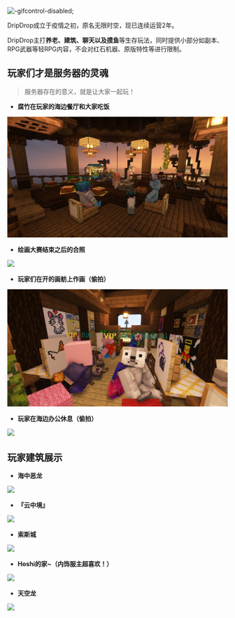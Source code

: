 ![](pics/title.gif "-gifcontrol-disabled;")

DripDrop成立于疫情之初，原名无限时空，现已连续运营2年。

DripDrop主打**养老、建筑、聊天以及摸鱼**等生存玩法，同时提供小部分如副本、RPG武器等轻RPG内容，不会对红石机器、原版特性等进行限制。

## 玩家们才是服务器的灵魂

> 服务器存在的意义，就是让大家一起玩！

+ **腐竹在玩家的海边餐厅和大家吃饭**

![](pics/pic1.png)

+ **绘画大赛结束之后的合照**

![](pics/pic2.png)

+ **玩家们在开的画舫上作画（偷拍）**

![](pics/pic3.png)

+ **玩家在海边办公休息（偷拍）**

![](pics/pic4.png)

## 玩家建筑展示

+ **海中恶龙**

![](pics/building1.png)

+ **『云中境』**

![](pics/building2.png)

+ **索斯城**

![](pics/building3.png)

+ **Hoshi的家~（内饰服主超喜欢！）**

![](pics/building4.png)

+ **天空龙**

![](pics/building5.png)
